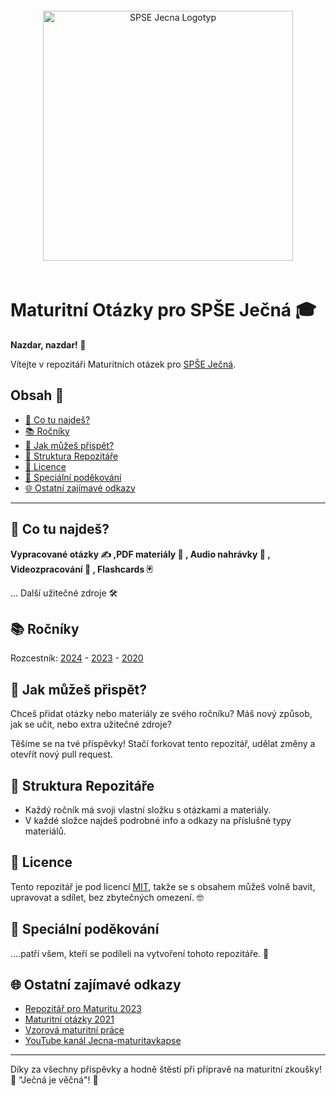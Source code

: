 <div align="center">
  <img src="https://www.spsejecna.cz/ci/SPSE-Jecna_Logotyp.png" alt="SPSE Jecna Logotyp" width="400" style="margin: 20px;">
</div>

# Maturitní Otázky pro SPŠE Ječná 🎓

**Nazdar, nazdar! 🌟**

Vítejte v repozitáři Maturitních otázek pro [SPŠE Ječná](https://www.spsejecna.cz/).

## Obsah 📖
- [🧐 Co tu najdeš?](#-co-tu-najdeš)
- [📚 Ročníky](#-ročníky)
- [🚀 Jak můžeš přispět?](#-jak-můžeš-přispět)
- [📂 Struktura Repozitáře](#-struktura-repozitáře)
- [📜 Licence](#-licence)
- [🙏 Speciální poděkování](#-speciální-poděkování)
- [🌐 Ostatní zajímavé odkazy](#-ostatní-zajímavé-odkazy)

---

## 🧐 Co tu najdeš?
**Vypracované otázky ✍️ ,PDF materiály 📄 , Audio nahrávky 🎤 , Videozpracování 🎥 , Flashcards 🃏**

... Další užitečné zdroje 🛠️

## 📚 Ročníky 
Rozcestník: [2024](2024/index.md) - [2023](2023/) - [2020](2020/)


## 🚀 Jak můžeš přispět?

Chceš přidat otázky nebo materiály ze svého ročníku? Máš nový způsob, jak se učit, nebo extra užitečné zdroje? 

Těšíme se na tvé příspěvky! Stačí forkovat tento repozitář, udělat změny a otevřít nový pull request.

## 📂 Struktura Repozitáře 

- Každý ročník má svoji vlastní složku s otázkami a materiály.
- V každé složce najdeš podrobné info a odkazy na příslušné typy materiálů.

## 📜 Licence 

Tento repozitář je pod licencí [MIT](LICENSE), takže se s obsahem můžeš volně bavit, upravovat a sdílet, bez zbytečných omezení. 🤓

## 🙏 Speciální poděkování 
....patří všem, kteří se podíleli na vytvoření tohoto repozitáře. 🌟

## 🌐 Ostatní zajímavé odkazy 
- [Repozitář pro Maturitu 2023](https://github.com/marvalkrystof/Jecna-Maturita-2023)
- [Maturitní otázky 2021](https://github.com/zimice/MaturitaJecna2021)
- [Vzorová maturitní práce](https://github.com/ondramandik/vzorova-maturitni-prace)
- [YouTube kanál Jecna-maturitavkapse](https://www.youtube.com/@Jecna-maturitavkapse)

---

Díky za všechny příspěvky a hodně štěstí při přípravě na maturitní zkoušky! 🚀 "Ječná je věčná"! 🌟
